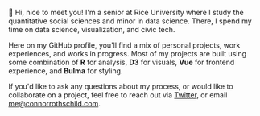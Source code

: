 👋 Hi, nice to meet you! I'm a senior at Rice University where I study the quantitative social sciences and minor in data science. There, I spend my time on data science, visualization, and civic tech. 

Here on my GitHub profile, you'll find a mix of personal projects, work experiences, and works in progress. Most of my projects are built using some combination of **R** for analysis, **D3** for visuals, **Vue** for frontend experience, and **Bulma** for styling.

If you'd like to ask any questions about my process, or would like to collaborate on a project, feel free to reach out via [Twitter](https://twitter.com/CL_Rothschild), or email [me@connorrothschild.com](mailto:me@connorrothschild.com).
